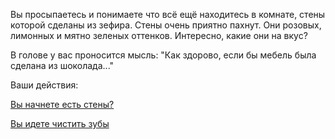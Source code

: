 Вы просыпаетесь и понимаете что всё ещё находитесь в комнате, стены которой сделаны из зефира. 
Стены очень приятно пахнут. Они розовых, лимонных и мятно зеленых оттенков.
 Интересно, какие они на вкус?

В голове у вас проносится мысль: "Как здорово, если бы мебель была сделана из шоколада..."

Ваши действия: 

[Вы начнете есть стены?](../eating-walls/eating-marshmallows.md)

[Вы идете чистить зубы](brushing/brushing.md)